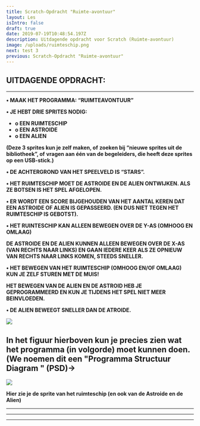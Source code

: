 ```yaml
---
title: Scratch-Opdracht "Ruimte-avontuur"
layout: Les
isIntro: false
draft: true
date: 2019-07-19T10:48:54.197Z
description: Uitdagende opdracht voor Scratch (Ruimte-avontuur)
image: /uploads/ruimteschip.png
next: test 3
previous: Scratch-Opdracht "Ruimte-avontuur"
---
```

## **UITDAGENDE OPDRACHT:**

- - -

**•	MAAK HET PROGRAMMA:  “RUIMTEAVONTUUR”**

**•	JE HEBT DRIE SPRITES NODIG:**

* **o	EEN RUIMTESCHIP**
* **o	EEN ASTROIDE**
* **o	EEN ALIEN**

**(Deze 3 sprites kun je zelf maken, of** **zoeken bij “nieuwe sprites uit de bibliotheek”, of** **vragen aan één van de begeleiders, die heeft deze sprites op een USB-stick.)**

**•	DE ACHTERGROND VAN HET SPEELVELD IS “STARS”.**

**•	HET RUIMTESCHIP MOET DE ASTROIDE EN DE ALIEN ONTWIJKEN. ALS ZE BOTSEN IS HET SPEL AFGELOPEN.**

**•	ER WORDT EEN SCORE BIJGEHOUDEN VAN HET AANTAL KEREN DAT EEN ASTROIDE OF ALIEN IS GEPASSEERD. (EN DUS NIET TEGEN HET RUIMTESCHIP IS GEBOTST).**

**•	HET RUINTESCHIP KAN ALLEEN BEWEGEN OVER DE Y-AS (OMHOOG EN OMLAAG)**

**DE ASTROIDE EN DE ALIEN KUNNEN ALLEEN BEWEGEN OVER DE X-AS (VAN RECHTS NAAR LINKS) EN GAAN IEDERE KEER ALS ZE OPNIEUW VAN RECHTS NAAR LINKS KOMEN, STEEDS SNELLER.**

**•	HET BEWEGEN VAN HET RUIMTESCHIP (OMHOOG EN/OF OMLAAG) KUN JE ZELF STUREN MET DE MUIS!**

**HET BEWEGEN VAN DE ALIEN EN DE ASTROID HEB JE GEPROGRAMMEERD EN KUN JE TIJDENS HET SPEL NIET MEER BEINVLOEDEN.**

**•	DE ALIEN BEWEEGT SNELLER DAN DE ATROIDE.**

![](/uploads/psd-ruimteschip.png)

## **In het figuur hierboven kun je precies zien wat het programma (in volgorde) moet kunnen doen. (We noemen dit een  "Programma Structuur Diagram " (PSD)->** 

![](/uploads/ruimteschip-sprites.png)

**Hier zie je de sprite van het ruimteschip (en ook van de Astroide en de Alien)** 

****

- - -

- - -

![]()
